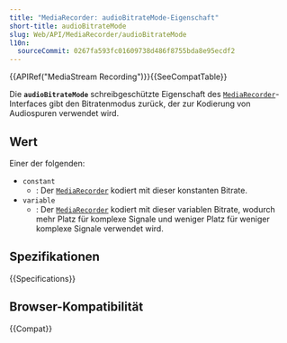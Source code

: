 ```yaml
---
title: "MediaRecorder: audioBitrateMode-Eigenschaft"
short-title: audioBitrateMode
slug: Web/API/MediaRecorder/audioBitrateMode
l10n:
  sourceCommit: 0267fa593fc01609738d486f8755bda8e95ecdf2
---
```


{{APIRef("MediaStream Recording")}}{{SeeCompatTable}}

Die **`audioBitrateMode`** schreibgeschützte Eigenschaft des [`MediaRecorder`](/de/docs/Web/API/MediaRecorder)-Interfaces gibt den Bitratenmodus zurück, der zur Kodierung von Audiospuren verwendet wird.

## Wert

Einer der folgenden:

- `constant`
  - : Der [`MediaRecorder`](/de/docs/Web/API/MediaRecorder) kodiert mit dieser konstanten Bitrate.
- `variable`
  - : Der [`MediaRecorder`](/de/docs/Web/API/MediaRecorder) kodiert mit dieser variablen Bitrate, wodurch mehr Platz für komplexe Signale und weniger Platz für weniger komplexe Signale verwendet wird.

## Spezifikationen

{{Specifications}}

## Browser-Kompatibilität

{{Compat}}

